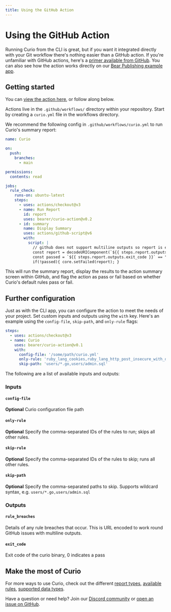 ```yaml
---
title: Using the GitHub Action
---
```


# Using the GitHub Action

Running Curio from the CLI is great, but if you want it integrated directly with your Git workflow there's nothing easier than a GitHub action. If you're unfamiliar with GitHub actions, here's a [primer available from GitHub](https://github.com/features/actions). You can also see how the action works directly on our [Bear Publishing example app](https://github.com/Bearer/bear-publishing/actions/workflows/curio.yml).

## Getting started

You can [view the action here](https://github.com/marketplace/actions/curio-sh), or follow along below.

Actions live in the `.github/workflows/` directory within your repository. Start by creating a `curio.yml` file in the workflows directory.

We recommend the following config in `.github/workflows/curio.yml` to run Curio's summary report:

```yml
name: Curio

on:
  push:
    branches:
      - main

permissions:
  contents: read

jobs:
  rule_check:
    runs-on: ubuntu-latest
    steps:
      - uses: actions/checkout@v3
      - name: Run Report
        id: report
        uses: bearer/curio-action@v0.2
      - id: summary
        name: Display Summary
        uses: actions/github-script@v6
        with:
          script: |
            // github does not support multiline outputs so report is encoded
            const report = decodeURIComponent(`${{ steps.report.outputs.rule_breaches }}`);
            const passed = `${{ steps.report.outputs.exit_code }}` == "0";
            if(!passed){ core.setFailed(report); }
```

This will run the summary report, display the results to the action summary screen within GitHub, and flag the action as pass or fail based on whether Curio's default rules pass or fail.

## Further configuration

Just as with the CLI app, you can configure the action to meet the needs of your project. Set custom inputs and outputs using the `with` key. Here's an example using the `config-file`, `skip-path`, and `only-rule` flags:

```yml
steps:
  - uses: actions/checkout@v3
  - name: Curio
    uses: bearer/curio-action@v0.1
    with:
      config-file: '/some/path/curio.yml'
      only-rule: 'ruby_lang_cookies,ruby_lang_http_post_insecure_with_data'
      skip-path: 'users/*.go,users/admin.sql'
```

The following are a list of available inputs and outputs:

### Inputs

#### `config-file`

**Optional** Curio configuration file path

#### `only-rule`

**Optional** Specify the comma-separated IDs of the rules to run; skips all other rules.

#### `skip-rule`

**Optional** Specify the comma-separated IDs of the rules to skip; runs all other rules.

#### `skip-path`

**Optional** Specify the comma-separated paths to skip. Supports wildcard syntax, e.g. `users/*.go,users/admin.sql`

### Outputs

#### `rule_breaches`

Details of any rule breaches that occur. This is URL encoded to work round GitHub issues with multiline outputs.

#### `exit_code`

Exit code of the curio binary, 0 indicates a pass

## Make the most of Curio

For more ways to use Curio, check out the different [report types](https://curio.sh/explanations/reports/), [available rules](https://curio.sh/reference/rules/), [supported data types](https://curio.sh/reference/datatypes/). 

Have a question or need help? Join our [Discord community](https://discord.gg/eaHZBJUXRF) or [open an issue on GitHub](https://github.com/Bearer/curio/issues).